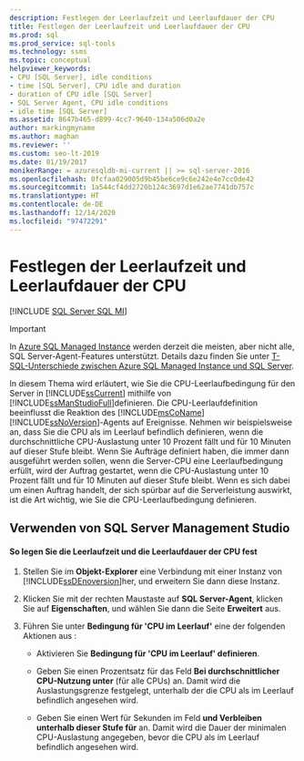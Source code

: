 ```yaml
---
description: Festlegen der Leerlaufzeit und Leerlaufdauer der CPU
title: Festlegen der Leerlaufzeit und Leerlaufdauer der CPU
ms.prod: sql
ms.prod_service: sql-tools
ms.technology: ssms
ms.topic: conceptual
helpviewer_keywords:
- CPU [SQL Server], idle conditions
- time [SQL Server], CPU idle and duration
- duration of CPU idle [SQL Server]
- SQL Server Agent, CPU idle conditions
- idle time [SQL Server]
ms.assetid: 8647b465-d899-4cc7-9640-134a506d0a2e
author: markingmyname
ms.author: maghan
ms.reviewer: ''
ms.custom: seo-lt-2019
ms.date: 01/19/2017
monikerRange: = azuresqldb-mi-current || >= sql-server-2016
ms.openlocfilehash: 0fcfaa029005d9b45be6ce9c6e242e4e7cc0de42
ms.sourcegitcommit: 1a544cf4dd2720b124c3697d1e62ae7741db757c
ms.translationtype: HT
ms.contentlocale: de-DE
ms.lasthandoff: 12/14/2020
ms.locfileid: "97472291"
---
```

# <a name="set-cpu-idle-time-and-duration"></a>Festlegen der Leerlaufzeit und Leerlaufdauer der CPU

[!INCLUDE [SQL Server SQL MI](../../includes/applies-to-version/sql-asdbmi.md)]

> [!IMPORTANT]  
> In [Azure SQL Managed Instance](/azure/sql-database/sql-database-managed-instance) werden derzeit die meisten, aber nicht alle, SQL Server-Agent-Features unterstützt. Details dazu finden Sie unter [T-SQL-Unterschiede zwischen Azure SQL Managed Instance und SQL Server](/azure/sql-database/sql-database-managed-instance-transact-sql-information#sql-server-agent).

In diesem Thema wird erläutert, wie Sie die CPU-Leerlaufbedingung für den Server in [!INCLUDE[ssCurrent](../../includes/sscurrent-md.md)] mithilfe von [!INCLUDE[ssManStudioFull](../../includes/ssmanstudiofull-md.md)]definieren. Die CPU-Leerlaufdefinition beeinflusst die Reaktion des [!INCLUDE[msCoName](../../includes/msconame_md.md)] [!INCLUDE[ssNoVersion](../../includes/ssnoversion-md.md)]-Agents auf Ereignisse. Nehmen wir beispielsweise an, dass Sie die CPU als im Leerlauf befindlich definieren, wenn die durchschnittliche CPU-Auslastung unter 10 Prozent fällt und für 10 Minuten auf dieser Stufe bleibt. Wenn Sie Aufträge definiert haben, die immer dann ausgeführt werden sollen, wenn die Server-CPU eine Leerlaufbedingung erfüllt, wird der Auftrag gestartet, wenn die CPU-Auslastung unter 10 Prozent fällt und für 10 Minuten auf dieser Stufe bleibt. Wenn es sich dabei um einen Auftrag handelt, der sich spürbar auf die Serverleistung auswirkt, ist die Art wichtig, wie Sie die CPU-Leerlaufbedingung definieren.  
  
## <a name="using-sql-server-management-studio"></a><a name="SSMSProcedure"></a>Verwenden von SQL Server Management Studio  
  
#### <a name="to-set-cpu-idle-time-and-duration"></a>So legen Sie die Leerlaufzeit und die Leerlaufdauer der CPU fest  
  
1.  Stellen Sie im **Objekt-Explorer** eine Verbindung mit einer Instanz von [!INCLUDE[ssDEnoversion](../../includes/ssdenoversion_md.md)]her, und erweitern Sie dann diese Instanz.  
  
2.  Klicken Sie mit der rechten Maustaste auf **SQL Server-Agent**, klicken Sie auf **Eigenschaften**, und wählen Sie dann die Seite **Erweitert** aus.  
  
3.  Führen Sie unter **Bedingung für 'CPU im Leerlauf'** eine der folgenden Aktionen aus :  
  
    -   Aktivieren Sie **Bedingung für 'CPU im Leerlauf' definieren**.  
  
    -   Geben Sie einen Prozentsatz für das Feld **Bei durchschnittlicher CPU-Nutzung unter** (für alle CPUs) an. Damit wird die Auslastungsgrenze festgelegt, unterhalb der die CPU als im Leerlauf befindlich angesehen wird.  
  
    -   Geben Sie einen Wert für Sekunden im Feld **und Verbleiben unterhalb dieser Stufe für** an. Damit wird die Dauer der minimalen CPU-Auslastung angegeben, bevor die CPU als im Leerlauf befindlich angesehen wird.  
